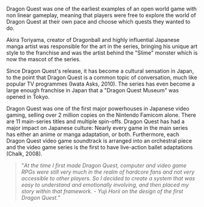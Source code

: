 Dragon Quest was one of the earliest examples of an open world game with non linear gameplay, meaning that players were free to explore the world of Dragon Quest at their own pace and choose which quests they wanted to do.

Akira Toriyama, creator of Dragonball and highly influential Japanese manga artist was responsible for the art in the series, bringing his unique art style to the franchise and was the artist behind the "Slime" monster which is now the mascot of the series.

Since Dragon Quest's release, it has become a cultural sensation in Japan, to the point that Dragon Quest is a common topic of conversation, much like popular TV programmes (Iwata Asks, 2010). The series has even become a large enough franchise in Japan that a "Dragon Quest Museum" was opened in Tokyo.

Dragon Quest was one of the first major powerhouses in Japanese video gaming, selling over 2 million copies on the Nintendo Famicom alone. There are 11 main-series titles and multiple spin-offs. Dragon Quest has had a major impact on Japanese culture: Nearly every game in the main series has either an anime or manga adaptation, or both. Furthermore, each Dragon Quest video game soundtrack is arranged into an orchestral piece and the video game series is the first to have live-action ballet adaptations (Chalk, 2008).

> "_At the time I first made Dragon Quest, computer and video game RPGs were still very much in the realm of hardcore fans and not very accessible to other players. So I decided to create a system that was easy to understand and emotionally involving, and then placed my story within that framework. - Yuji Horii on the design of the first Dragon Quest._"

